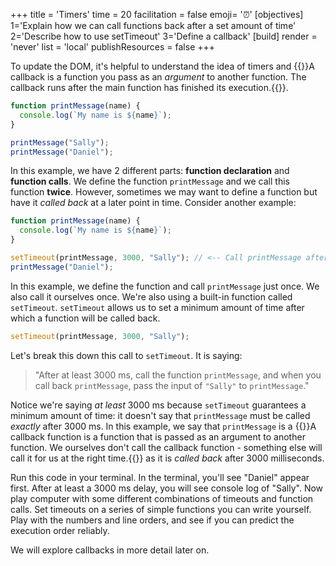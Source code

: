 +++
title = 'Timers'
time = 20
facilitation = false
emoji= '⏰'
[objectives]
    1='Explain how we can call functions back after a set amount of time'
    2='Describe how to use setTimeout'
    3='Define a callback'
[build]
  render = 'never'
  list = 'local'
  publishResources = false
+++

To update the DOM, it's helpful to understand the idea of timers and {{<tooltip title="callbacks">}}A callback is a function you pass as an _argument_ to another function. The callback runs after the main function has finished its execution.{{</tooltip>}}.

```js
function printMessage(name) {
  console.log(`My name is ${name}`);
}

printMessage("Sally");
printMessage("Daniel");
```

In this example, we have 2 different parts: **function declaration** and **function calls**. We define the function `printMessage` and we call this function **twice**. However, sometimes we may want to define a function but have it _called back_ at a later point in time. Consider another example:

```js
function printMessage(name) {
  console.log(`My name is ${name}`);
}

setTimeout(printMessage, 3000, "Sally"); // <-- Call printMessage after at least 3000ms, with the argument "Sally"
printMessage("Daniel");
```

In this example, we define the function and call `printMessage` just once. We also call it ourselves once. We're also using a built-in function called `setTimeout`. `setTimeout` allows us to set a minimum amount of time after which a function will be called back.

```js
setTimeout(printMessage, 3000, "Sally");
```

Let's break this down this call to `setTimeout`. It is saying:

> "After at least 3000 ms, call the function `printMessage`, and when you call back `printMessage`, pass the input of `"Sally"` to `printMessage`."

Notice we're saying _at least_ 3000 ms because `setTimeout` guarantees a minimum amount of time: it doesn't say that `printMessage` must be called _exactly_ after 3000 ms. In this example, we say that `printMessage` is a {{<tooltip title="callback function">}}A callback function is a function that is passed as an argument to another function. We ourselves don't call the callback function - something else will call it for us at the right time.{{</tooltip>}} as it is _called back_ after 3000 milliseconds.

Run this code in your terminal. In the terminal, you'll see "Daniel" appear first. After at least a 3000 ms delay, you will see console log of "Sally". Now play computer with some different combinations of timeouts and function calls. Set timeouts on a series of simple functions you can write yourself. Play with the numbers and line orders, and see if you can predict the execution order reliably.

We will explore callbacks in more detail later on.
